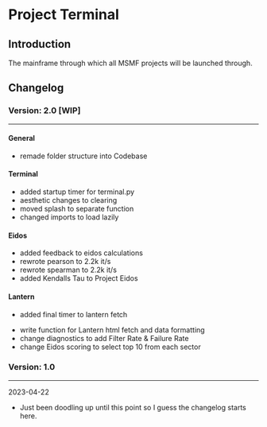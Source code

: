 # Project Terminal

## Introduction

The mainframe through which all MSMF projects will be launched through.

## Changelog

### Version: 2.0 [WIP]

---

#### General
+ remade folder structure into Codebase

#### Terminal
+ added startup timer for terminal.py
+ aesthetic changes to clearing
+ moved splash to separate function
+ changed imports to load lazily

#### Eidos
+ added feedback to eidos calculations
+ rewrote pearson to 2.2k it/s 
+ rewrote spearman to 2.2k it/s 
+ added Kendalls Tau to Project Eidos

#### Lantern
+ added final timer to lantern fetch

- write function for Lantern html fetch and data formatting
- change diagnostics to add Filter Rate & Failure Rate
- change Eidos scoring to select top 10 from each sector

### Version: 1.0

---
2023-04-22

+ Just been doodling up until this point so I guess the changelog starts here.
